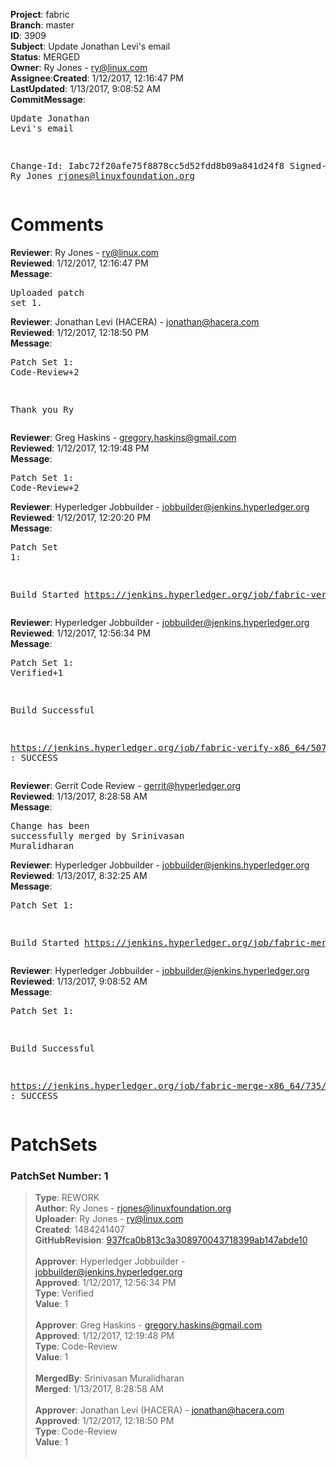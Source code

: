 <strong>Project</strong>: fabric</br><strong>Branch</strong>: master<br><strong>ID</strong>: 3909<br><strong>Subject</strong>: Update Jonathan Levi's email<br><strong>Status</strong>: MERGED<br><strong>Owner</strong>: Ry Jones - ry@linux.com<br><strong>Assignee</strong>:<strong>Created</strong>: 1/12/2017, 12:16:47 PM<br><strong>LastUpdated</strong>: 1/13/2017, 9:08:52 AM<br><strong>CommitMessage</strong>:<br><pre>Update Jonathan Levi's email

Change-Id: Iabc72f20afe75f8878cc5d52fdd8b09a841d24f8
Signed-off-by: Ry Jones <rjones@linuxfoundation.org>
</pre><h1>Comments</h1><strong>Reviewer</strong>: Ry Jones - ry@linux.com<br><strong>Reviewed</strong>: 1/12/2017, 12:16:47 PM<br><strong>Message</strong>: <pre>Uploaded patch set 1.</pre><strong>Reviewer</strong>: Jonathan Levi (HACERA) - jonathan@hacera.com<br><strong>Reviewed</strong>: 1/12/2017, 12:18:50 PM<br><strong>Message</strong>: <pre>Patch Set 1: Code-Review+2

Thank you Ry</pre><strong>Reviewer</strong>: Greg Haskins - gregory.haskins@gmail.com<br><strong>Reviewed</strong>: 1/12/2017, 12:19:48 PM<br><strong>Message</strong>: <pre>Patch Set 1: Code-Review+2</pre><strong>Reviewer</strong>: Hyperledger Jobbuilder - jobbuilder@jenkins.hyperledger.org<br><strong>Reviewed</strong>: 1/12/2017, 12:20:20 PM<br><strong>Message</strong>: <pre>Patch Set 1:

Build Started https://jenkins.hyperledger.org/job/fabric-verify-x86_64/5078/</pre><strong>Reviewer</strong>: Hyperledger Jobbuilder - jobbuilder@jenkins.hyperledger.org<br><strong>Reviewed</strong>: 1/12/2017, 12:56:34 PM<br><strong>Message</strong>: <pre>Patch Set 1: Verified+1

Build Successful 

https://jenkins.hyperledger.org/job/fabric-verify-x86_64/5078/ : SUCCESS</pre><strong>Reviewer</strong>: Gerrit Code Review - gerrit@hyperledger.org<br><strong>Reviewed</strong>: 1/13/2017, 8:28:58 AM<br><strong>Message</strong>: <pre>Change has been successfully merged by Srinivasan Muralidharan</pre><strong>Reviewer</strong>: Hyperledger Jobbuilder - jobbuilder@jenkins.hyperledger.org<br><strong>Reviewed</strong>: 1/13/2017, 8:32:25 AM<br><strong>Message</strong>: <pre>Patch Set 1:

Build Started https://jenkins.hyperledger.org/job/fabric-merge-x86_64/735/</pre><strong>Reviewer</strong>: Hyperledger Jobbuilder - jobbuilder@jenkins.hyperledger.org<br><strong>Reviewed</strong>: 1/13/2017, 9:08:52 AM<br><strong>Message</strong>: <pre>Patch Set 1:

Build Successful 

https://jenkins.hyperledger.org/job/fabric-merge-x86_64/735/ : SUCCESS</pre><h1>PatchSets</h1><h3>PatchSet Number: 1</h3><blockquote><strong>Type</strong>: REWORK<br><strong>Author</strong>: Ry Jones - rjones@linuxfoundation.org<br><strong>Uploader</strong>: Ry Jones - ry@linux.com<br><strong>Created</strong>: 1484241407<br><strong>GitHubRevision</strong>: [937fca0b813c3a308970043718399ab147abde10](https://github.com/hyperledger/fabric/commit/937fca0b813c3a308970043718399ab147abde10)<br><br><strong>Approver</strong>: Hyperledger Jobbuilder - jobbuilder@jenkins.hyperledger.org<br><strong>Approved</strong>: 1/12/2017, 12:56:34 PM<br><strong>Type</strong>: Verified<br><strong>Value</strong>: 1<br><br><strong>Approver</strong>: Greg Haskins - gregory.haskins@gmail.com<br><strong>Approved</strong>: 1/12/2017, 12:19:48 PM<br><strong>Type</strong>: Code-Review<br><strong>Value</strong>: 1<br><br><strong>MergedBy</strong>: Srinivasan Muralidharan<br><strong>Merged</strong>: 1/13/2017, 8:28:58 AM<br><br><strong>Approver</strong>: Jonathan Levi (HACERA) - jonathan@hacera.com<br><strong>Approved</strong>: 1/12/2017, 12:18:50 PM<br><strong>Type</strong>: Code-Review<br><strong>Value</strong>: 1<br><br></blockquote>